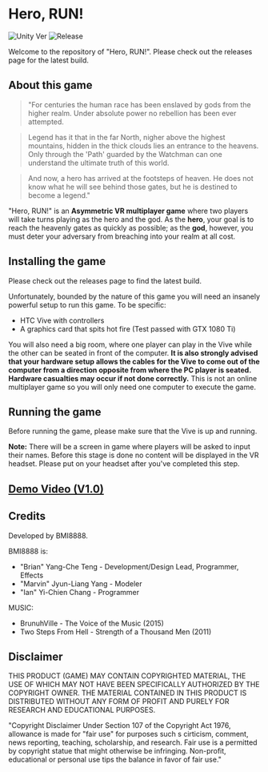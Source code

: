 # Hero, RUN!
![Unity Ver][1]
![Release][2]

[1]: https://img.shields.io/badge/Unity%20Version-2017.2.0-brightgreen.svg?style=flat-square
[2]: https://img.shields.io/badge/Release-v2.1.4-blue.svg?style=flat-square

Welcome to the repository of "Hero, RUN!". Please check out the releases page for the latest build.

## About this game
> "For centuries the human race has been enslaved by gods from the higher realm. Under absolute power no rebellion has been ever attempted.

> Legend has it that in the far North, nigher above the highest mountains, hidden in the thick clouds lies an entrance to the heavens. Only through the 'Path' guarded by the Watchman can one understand the ultimate truth of this world.

> And now, a hero has arrived at the footsteps of heaven. He does not know what he will see behind those gates, but he is destined to become a legend."

"Hero, RUN!" is an **Asymmetric VR multiplayer game** where two players will take turns playing as the hero and the god. As the **hero**, your goal is to reach the heavenly gates as quickly as possible; as the **god**, however, you must deter your adversary from breaching into your realm at all cost.

## Installing the game
Please check out the releases page to find the latest build.

Unfortunately, bounded by the nature of this game you will need an insanely powerful setup to run this game. To be specific:
- HTC Vive with controllers
- A graphics card that spits hot fire (Test passed with GTX 1080 Ti)

You will also need a big room, where one player can play in the Vive while the other can be seated in front of the computer. **It is also strongly advised that your hardware setup allows the cables for the Vive to come out of the computer from a direction opposite from where the PC player is seated. Hardware casualties may occur if not done correctly.** This is not an online multiplayer game so you will only need one computer to execute the game.

## Running the game
Before running the game, please make sure that the Vive is up and running.


**Note:** There will be a screen in game where players will be asked to input their names. Before this stage is done no content will be displayed in the VR headset. Please put on your headset after you've completed this step.

## [Demo Video (V1.0)](https://youtu.be/zOiKjcNCmPg)

## Credits
Developed by BMI8888.

BMI8888 is:
- "Brian" Yang-Che Teng - Development/Design Lead, Programmer, Effects
- "Marvin" Jyun-Liang Yang - Modeler
- "Ian" Yi-Chien Chang - Programmer

MUSIC:
- BrunuhVille - The Voice of the Music (2015)
- Two Steps From Hell - Strength of a Thousand Men (2011) 

## Disclaimer
THIS PRODUCT (GAME) MAY CONTAIN COPYRIGHTED MATERIAL, THE USE OF WHICH MAY NOT HAVE BEEN SPECIFICALLY AUTHORIZED BY THE COPYRIGHT OWNER. THE MATERIAL CONTAINED IN THIS PRODUCT IS DISTRIBUTED WITHOUT ANY FORM OF PROFIT AND PURELY FOR RESEARCH AND EDUCATIONAL PURPOSES.

"Copyright Disclaimer Under Section 107 of the Copyright Act 1976, allowance is made for "fair use" for purposes such s cirticism, comment, news reporting, teaching, scholarship, and research. Fair use is a permitted by copyright statue that might otherwise be infringing. Non-profit, educational or personal use tips the balance in favor of fair use."
